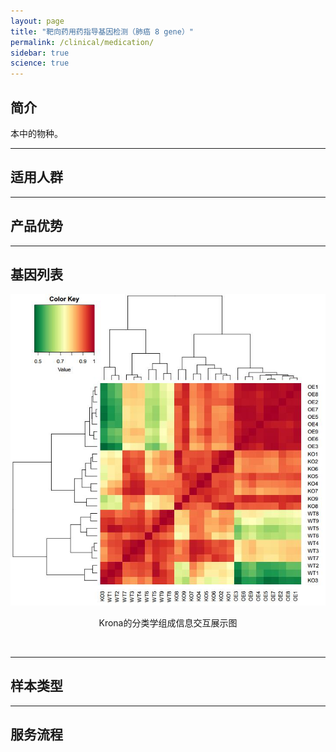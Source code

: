 ```yaml
---
layout: page
title: "靶向药用药指导基因检测（肺癌 8 gene）"
permalink: /clinical/medication/
sidebar: true
science: true
---
```


## 简介

本中的物种。

---

## 适用人群


---

## 产品优势



---

## 基因列表

<img class="fig40" src="/image/16s/结果1.jpg">
<br />



<p style="text-align: center; ">Krona的分类学组成信息交互展示图</p>
<br />

---

## 样本类型


---

## 服务流程


